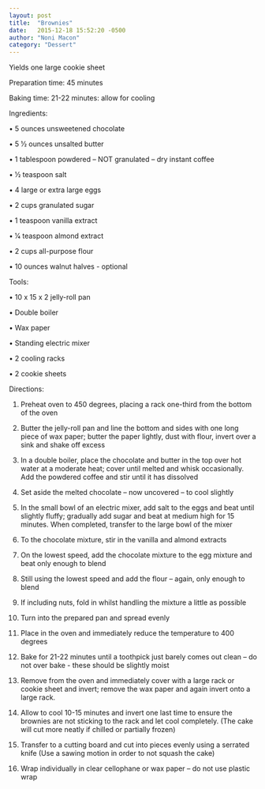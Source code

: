 ```yaml
---
layout: post
title:  "Brownies"
date:   2015-12-18 15:52:20 -0500
author: "Noni Macon"
category: "Dessert"
---
```

Yields one large cookie sheet

Preparation time: 45 minutes

Baking time: 21-22 minutes: allow for cooling

Ingredients:

• 5 ounces unsweetened chocolate

• 5 1⁄2 ounces unsalted butter

• 1 tablespoon powdered – NOT granulated – dry instant coffee

• 1⁄2 teaspoon salt

• 4 large or extra large eggs

• 2 cups granulated sugar

• 1 teaspoon vanilla extract

• 1⁄4 teaspoon almond extract

• 2 cups all-purpose flour

• 10 ounces walnut halves - optional

Tools:

• 10 x 15 x 2 jelly-roll pan

• Double boiler

• Wax paper

• Standing electric mixer

• 2 cooling racks

• 2 cookie sheets

Directions:

1. Preheat oven to 450 degrees, placing a rack one-third from the bottom of the oven

2. Butter the jelly-roll pan and line the bottom and sides with one long piece of wax paper; butter the paper lightly, dust with flour, invert over a sink and shake off excess

3. In a double boiler, place the chocolate and butter in the top over hot water at a moderate heat; cover until melted and whisk occasionally. Add the powdered coffee and stir until it has dissolved

4. Set aside the melted chocolate – now uncovered – to cool slightly

5. In the small bowl of an electric mixer, add salt to the eggs and beat until slightly fluffy; gradually add sugar and beat at medium high for 15 minutes. When completed, transfer to the large bowl of the mixer

6. To the chocolate mixture, stir in the vanilla and almond extracts

7. On the lowest speed, add the chocolate mixture to the egg mixture and beat only enough to blend

8. Still using the lowest speed and add the flour – again, only enough to blend

9. If including nuts, fold in whilst handling the mixture a little as possible

10. Turn into the prepared pan and spread evenly

11. Place in the oven and immediately reduce the temperature to 400 degrees

12. Bake for 21-22 minutes until a toothpick just barely comes out clean – do not over bake - these should be slightly moist

13. Remove from the oven and immediately cover with a large rack or cookie sheet and invert; remove the wax paper and again invert onto a large rack.

14. Allow to cool 10-15 minutes and invert one last time to ensure the brownies are not sticking to the rack and let cool completely. (The cake will cut more neatly if chilled or partially frozen)

15. Transfer to a cutting board and cut into pieces evenly using a serrated knife (Use a sawing motion in order to not squash the cake)

16. Wrap individually in clear cellophane or wax paper – do not use plastic wrap